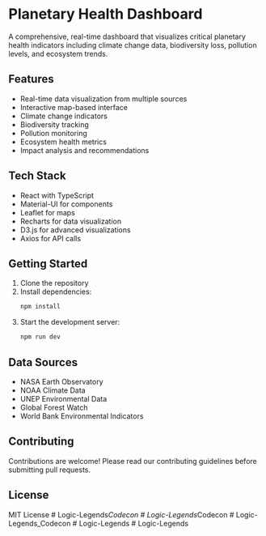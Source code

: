 # Planetary Health Dashboard

A comprehensive, real-time dashboard that visualizes critical planetary health indicators including climate change data, biodiversity loss, pollution levels, and ecosystem trends.

## Features

- Real-time data visualization from multiple sources
- Interactive map-based interface
- Climate change indicators
- Biodiversity tracking
- Pollution monitoring
- Ecosystem health metrics
- Impact analysis and recommendations

## Tech Stack

- React with TypeScript
- Material-UI for components
- Leaflet for maps
- Recharts for data visualization
- D3.js for advanced visualizations
- Axios for API calls

## Getting Started

1. Clone the repository
2. Install dependencies:
   ```bash
   npm install
   ```
3. Start the development server:
   ```bash
   npm run dev
   ```

## Data Sources

- NASA Earth Observatory
- NOAA Climate Data
- UNEP Environmental Data
- Global Forest Watch
- World Bank Environmental Indicators

## Contributing

Contributions are welcome! Please read our contributing guidelines before submitting pull requests.

## License

MIT License
#   L o g i c - L e g e n d s _ C o d e c o n  
 #   L o g i c - L e g e n d s _ C o d e c o n  
 #   L o g i c - L e g e n d s _ C o d e c o n  
 #   L o g i c - L e g e n d s  
 #   L o g i c - L e g e n d s  
 